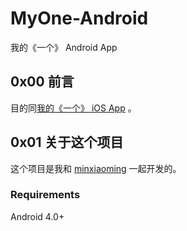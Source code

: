 # MyOne-Android
我的《一个》 Android App

## 0x00 前言
目的同[我的《一个》 iOS App](https://github.com/ihappyhacking/MyOne-iOS) 。

## 0x01 关于这个项目
这个项目是我和 [minxiaoming](https://github.com/minxiaoming) 一起开发的。

### Requirements
Android 4.0+
